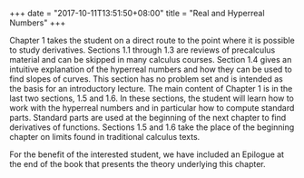 +++
date = "2017-10-11T13:51:50+08:00"
title = "Real and Hyperreal Numbers"
+++

Chapter 1 takes the student on a direct route to the point where it is possible to study derivatives. Sections 1.1 through 1.3 are reviews of precalculus material and can be skipped in many calculus courses. Section 1.4 gives an intuitive explanation of the hyperreal numbers and how they can be used to find slopes of curves. This section has no problem set and is intended as the basis for an introductory lecture. The main content of Chapter 1 is in the last two sections, 1.5 and 1.6. In these sections, the student will learn how to work with the hyperreal numbers and in particular how to compute standard parts. Standard parts are used at the beginning of the next chapter to find derivatives of functions. Sections 1.5 and 1.6 take the place of the beginning chapter on limits found in traditional calculus texts.

For the benefit of the interested student, we have included an Epilogue at the end of the book that presents the theory underlying this chapter.
